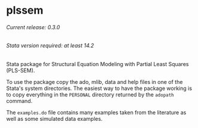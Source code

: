 # plssem
###### Current release: 0.3.0
###### Stata version required: at least 14.2
Stata package for Structural Equation Modeling with Partial Least Squares (PLS-SEM).

To use the package copy the ado, mlib, data and help files in one of the Stata's system directories. The easiest way to have the package working is to copy everything in the `PERSONAL` directory returned by the `adopath` command.

The `examples.do` file contains many examples taken from the literature as well as some simulated data examples.
